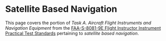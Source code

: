 # Satellite Based Navigation

This page covers the portion of *Task A. Aircraft Flight Instruments and Navigation Equipment* from the [FAA-S-8081-9E Flight Instructor Instrument Practical Test Standards](https://www.faa.gov/training_testing/testing/acs/cfi_instrument_pts_9.pdf) pertaining to *satellite based navigation*.

<!--@include: ./docs/src/includes/satellite-based-navigation.md | shift:1-->
